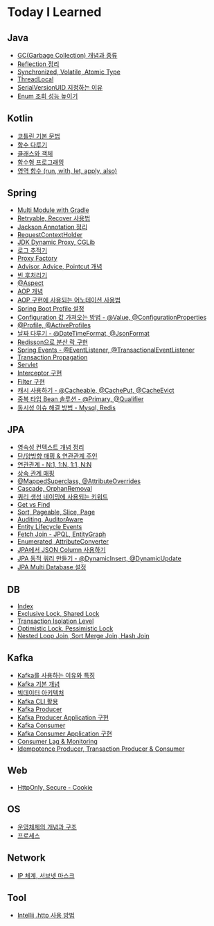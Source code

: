 # Today I Learned

## Java

- [GC(Garbage Collection) 개념과 종류][garbage-collection-type]
- [Reflection 정리][reflection]
- [Synchronized, Volatile, Atomic Type][synchronized-volatile-atomic]
- [ThreadLocal][threadlocal]
- [SerialVersionUID 지정하는 이유][serialVersionUID]
- [Enum 조회 성능 높이기][enum-stream-map]

## Kotlin

- [코틀린 기본 문법][kotlin-basic]
- [함수 다루기][kotlin-function]
- [클래스와 객체][kotlin-class-object]
- [함수형 프로그래밍][kotlin-functional-programming]
- [영역 함수 (run, with, let, apply, also)][kotlin-scope-functions]

## Spring

- [Multi Module with Gradle][multi-module-with-gradle]
- [Retryable, Recover 사용법][retryable-recover-basic]
- [Jackson Annotation 정리][jackson-annotation]
- [RequestContextHolder][requestcontextholder]
- [JDK Dynamic Proxy, CGLib][jdk-dynamic-proxy-cglib]
- [로그 추적기][log-trace]
- [Proxy Factory][proxy-factory]
- [Advisor, Advice, Pointcut 개념][advisor-advice-pointcut]
- [빈 후처리기][bean-post-processor]
- [@Aspect][aspect]
- [AOP 개념][aop-concept]
- [AOP 구현에 사용되는 어노테이션 사용법][aop-annotations]
- [Spring Boot Profile 설정][profile-config]
- [Configuration 값 가져오는 방법 - @Value, @ConfigurationProperties][property-config]
- [@Profile, @ActiveProfiles][profile-activeprofiles]
- [날짜 다루기 - @DateTimeFormat, @JsonFormat][datetimeformat-jsonformat]
- [Redisson으로 분산 락 구현][redisson]
- [Spring Events - @EventListener, @TransactionalEventListener][spring-events]
- [Transaction Propagation][transaction-propagation]
- [Servlet][servlet-basic]
- [Interceptor 구현][interceptor]
- [Filter 구현][filter]
- [캐시 사용하기 - @Cacheable, @CachePut, @CacheEvict][cacheable-cacheput-cacheevict]
- [중복 타입 Bean 솔루션 - @Primary, @Qualifier][duplicate-bean-primary-qualifier]
- [동시성 이슈 해결 방법 - Mysql, Redis][concurrency-issue-mysql-redis]

## JPA

- [영속성 컨텍스트 개념 정리][persistence-context]
- [단/양방향 매핑 & 연관관계 주인][directional-association-mapping]
- [연관관계 - N:1, 1:N, 1:1, N:N][association-mapping-type]
- [상속 관계 매핑][inheritance-mapping]
- [@MappedSuperclass, @AttributeOverrides][mapped-superclass-mapping]
- [Cascade, OrphanRemoval][cascade-orphanremoval]
- [쿼리 생성 네이밍에 사용되는 키워드][query-creation]
- [Get vs Find][get-find]
- [Sort, Pageable, Slice, Page][sort-pageable-slice-page]
- [Auditing, AuditorAware][auditing-auditoraware]
- [Entity Lifecycle Events][entity-lifecycle-events]
- [Fetch Join - JPQL, EntityGraph][fetch-join-jpql-entitygraph]
- [Enumerated, AttributeConverter][enumerated-attributeconverter]
- [JPA에서 JSON Column 사용하기][jpa-json-column]
- [JPA 동적 쿼리 만들기 - @DynamicInsert, @DynamicUpdate][dynamicinsert-dynamicupdate]
- [JPA Multi Database 설정][jpa-multi-database]

## DB

- [Index][index]
- [Exclusive Lock, Shared Lock][exclusive-shared-lock]
- [Transaction Isolation Level][transaction-isolation-level]
- [Optimistic Lock, Pessimistic Lock][optimistic-pessimistic-lock]
- [Nested Loop Join, Sort Merge Join, Hash Join][nl-sort-merge-hash-join]

## Kafka

- [Kafka를 사용하는 이유와 특징][why-use-kafka]
- [Kafka 기본 개념][kafka-basic]
- [빅데이터 아키텍처][kafka-architecture]
- [Kafka CLI 활용][kafka-cli-command]
- [Kafka Producer][kafka-producer]
- [Kafka Producer Application 구현][kafka-producer-application]
- [Kafka Consumer][kafka-consumer]
- [Kafka Consumer Application 구현][kafka-consumer-application]
- [Consumer Lag & Monitoring][kafka-consumer-lag-monitoring]
- [Idempotence Producer, Transaction Producer & Consumer][kakfa-idempotence-transaction]

## Web

- [HttpOnly, Secure - Cookie][cookie-httponly-secure]

## OS

- [운영체제의 개념과 구조][os-basic]
- [프로세스][process-basic]

## Network

- [IP 체계, 서브넷 마스크][ip-class-subnetmask]

## Tool

- [Intellij .http 사용 방법][intellij-http-request]

[java]: ./java
[garbage-collection-type]: ./java/garbage-collection-type.md
[reflection]: ./java/reflection.md
[synchronized-volatile-atomic]: ./java/synchronized-volatile-atomic.md
[threadlocal]: ./java/threadlocal.md
[jdk-dynamic-proxy-cglib]: ./java/jdk-dynamic-proxy-cglib.md
[serialVersionUID]: ./java/serialVersionUID.md
[enum-stream-map]: ./java/enum-stream-map.md

[kotlin]: ./kotlin
[kotlin-basic]: ./kotlin/kotlin-basic.md
[kotlin-function]: ./kotlin/kotlin-function.md
[kotlin-class-object]: ./kotlin/kotlin-class-object.md
[kotlin-functional-programming]: ./kotlin/kotlin-functional-programming.md
[kotlin-scope-functions]: ./kotlin/kotlin-scope-functions.md 

[spring]: ./spring
[multi-module-with-gradle]: ./spring/multi-module-with-gradle.md 
[retryable-recover-basic]: ./spring/retryable-recover-basic.md
[jackson-annotation]: ./spring/jackson-annotation.md
[requestcontextholder]: ./spring/requestcontextholder.md
[log-trace]: ./spring/log-trace.md
[proxy-factory]: ./spring/proxy-factory.md
[advisor-advice-pointcut]: ./spring/advisor-advice-pointcut.md
[bean-post-processor]: ./spring/bean-post-processor.md
[aspect]: ./spring/aspect.md
[aop-concept]: ./spring/aop-concept.md
[aop-annotations]: ./spring/aop-annotations.md
[profile-config]: ./spring/profile-config.md
[property-config]: ./spring/property-config.md
[profile-activeprofiles]: ./spring/profile-activeprofiles.md
[datetimeformat-jsonformat]: ./spring/datetimeformat-jsonformat.md
[redisson]: https://github.com/TIL-Repo/redisson-study
[spring-events]: https://github.com/TIL-Repo/spring-study/tree/main/EventListener
[transaction-propagation]: ./spring/transaction-propagation.md
[servlet-basic]: ./spring/servlet-basic.md
[interceptor]: https://mangchhe.github.io/springboot/2021/12/08/SpringBootInterceptor
[filter]: https://mangchhe.github.io/springboot/2021/12/02/SpringBootFilter
[cacheable-cacheput-cacheevict]: https://mangchhe.github.io/springboot/2021/09/15/SpringBootCache
[duplicate-bean-primary-qualifier]: ./spring/duplicate-bean-primary-qualifier.md
[concurrency-issue-mysql-redis]: ./spring/concurrency-issue-mysql-redis.md

[jpa]: ./jpa
[persistence-context]: ./jpa/persistence-context.md
[directional-association-mapping]: ./jpa/directional-association-mapping.md
[association-mapping-type]: ./jpa/association-mapping-type.md
[inheritance-mapping]: ./jpa/inheritance-mapping.md
[mapped-superclass-mapping]: ./jpa/mapped-superclass-mapping.md
[cascade-orphanremoval]: ./jpa/cascade-orphanremoval.md
[query-creation]: ./jpa/query-creation.md
[get-find]: ./jpa/get-find.md
[sort-pageable-slice-page]: ./jpa/sort-pageable-slice-page.md
[auditing-auditoraware]: ./jpa/auditing-auditoraware.md
[entity-lifecycle-events]: ./jpa/entity-lifecycle-events.md
[fetch-join-jpql-entitygraph]: ./jpa/fetch-join-jpql-entitygraph.md
[enumerated-attributeconverter]: ./jpa/enumerated-attributeconverter.md
[jpa-json-column]: ./spring/jpa-json-column.md
[dynamicinsert-dynamicupdate]: https://mangchhe.github.io/jpa/2021/09/06/EntityDynamicQuery
[jpa-multi-database]: ./jpa/jpa-multi-database.md

[db]: ./database
[index]: ./database/index.md
[exclusive-shared-lock]: ./database/exclusive-shared-lock.md
[transaction-isolation-level]: ./database/transaction-isolation-level.md
[optimistic-pessimistic-lock]: ./database/optimistic-pessimistic-lock.md
[nl-sort-merge-hash-join]: ./database/nl-sort-merge-hash-join.md

[kafka]: ./kafka
[why-use-kafka]: ./kafka/why-use-kafka.md
[kafka-basic]: https://github.com/mangchhe/_TIL/blob/main/kafka/kafka-basic.md
[kafka-architecture]: https://github.com/mangchhe/_TIL/blob/main/kafka/kafka-architecture.md
[kafka-cli-command]: https://github.com/mangchhe/_TIL/blob/main/kafka/kafka-cli-command.md
[kafka-producer]: https://github.com/mangchhe/_TIL/blob/main/kafka/kafka-producer.md
[kafka-producer-application]: https://github.com/mangchhe/_TIL/blob/main/kafka/kafka-producer-application.md
[kafka-consumer]: https://github.com/mangchhe/_TIL/blob/main/kafka/kafka-consumer.md
[kafka-consumer-application]: https://github.com/mangchhe/_TIL/blob/main/kafka/kafka-consumer-application.md
[kafka-consumer-lag-monitoring]: https://github.com/mangchhe/_TIL/blob/main/kafka/kafka-consumer-lag-monitoring.md
[kakfa-idempotence-transaction]: https://github.com/mangchhe/_TIL/blob/main/kafka/kakfa-idempotence-transaction.md
 
[web]: ./web
[cookie-httponly-secure]: ./web/cookie-httponly-secure.md

[os]: ./os
[os-basic]: ./os/os-basic.md
[process-basic]: ./os/process-basic.md

[network]: ./network
[ip-class-subnetmask]: ./network/ip-class-subnetmask.md

[tool]: ./tool
[intellij-http-request]: ./tool/intellij-http-request.md